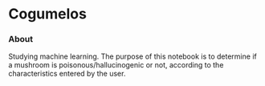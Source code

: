 # Cogumelos

### About
Studying machine learning.
The purpose of this notebook is to determine if a mushroom is poisonous/hallucinogenic or not, according to the characteristics entered by the user.

